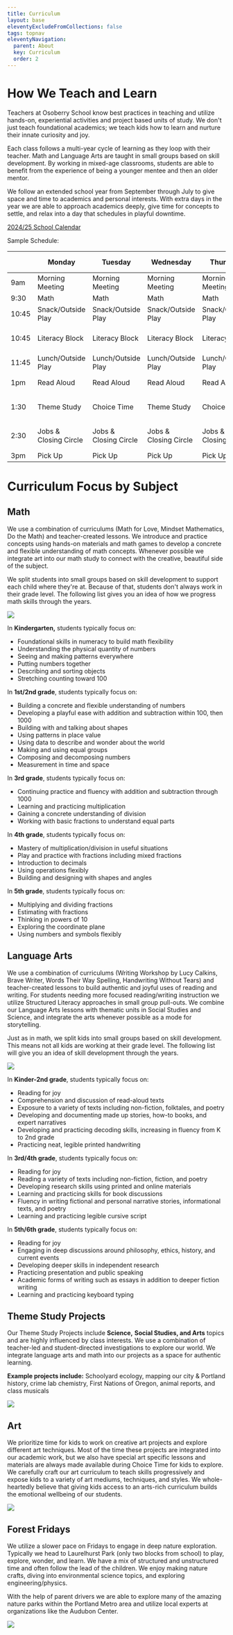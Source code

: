 ```yaml
---
title: Curriculum
layout: base
eleventyExcludeFromCollections: false
tags: topnav
eleventyNavigation:
  parent: About
  key: Curriculum
  order: 2
---
```

# How We Teach and Learn

Teachers at Osoberry School know best practices in teaching and utilize hands-on, experiential activities and project based units of study. We don't just teach foundational academics; we teach kids how to learn and nurture their innate curiosity and joy.

Each class follows a multi-year cycle of learning as they loop with their teacher. Math and Language Arts are taught in small groups based on skill development. By working in mixed-age classrooms, students are able to benefit from the experience of being a younger mentee and then an older mentor.

We follow an extended school year from September through July to give space and time to academics and personal interests. With extra days in the year we are able to approach academics deeply, give time for concepts to settle, and relax into a day that schedules in playful downtime.

[2024/25 School Calendar](https://drive.google.com/file/d/1FyhkHj7rsgk0KM3bBcQGSyNVG0sN5QLz/view?usp=sharing)

Sample Schedule: 

|       | Monday                | Tuesday               | Wednesday             | Thursday              | Forest Friday                |
| ----- | --------------------- | --------------------- | --------------------- | --------------------- | ---------------------------- |
| 9am   | Morning Meeting       | Morning Meeting       | Morning Meeting       | Morning Meeting       | Morning Meeting              |
| 9:30  | Math                  | Math                  | Math                  | Math                  | Art                          |
| 10:45 | Snack/Outside Play    | Snack/Outside Play    | Snack/Outside Play    | Snack/Outside Play    | Snack                        |
| 10:45 | Literacy Block        | Literacy Block        | Literacy Block        | Literacy Block        | Walk or Drive to Park        |
| 11:45 | Lunch/Outside Play    | Lunch/Outside Play    | Lunch/Outside Play    | Lunch/Outside Play    | Nature Exploration           |
| 1pm   | Read Aloud            | Read Aloud            | Read Aloud            | Read Aloud            | Nature Exploration           |
| 1:30  | Theme Study           | Choice Time           | Theme Study           | Choice Time           | Walk or drive back to School |
| 2:30  | Jobs & Closing Circle | Jobs & Closing Circle | Jobs & Closing Circle | Jobs & Closing Circle | Jobs & Closing Circle        |
| 3pm   | Pick Up               | Pick Up               | Pick Up               | Pick Up               | Pick Up                      |

# Curriculum Focus by Subject

## Math

We use a combination of curriculums (Math for Love, Mindset Mathematics, Do the Math) and teacher-created lessons. We introduce and practice concepts using hands-on materials and math games to develop a concrete and flexible understanding of math concepts. Whenever possible we integrate art into our math study to connect with the creative, beautiful side of the subject.

We split students into small groups based on skill development to support each child where they're at. Because of that, students don't always work in their grade level. The following list gives you an idea of how we progress math skills through the years.

![](/assets/uploads/img_9559.jpg)

In **Kindergarten,** students typically focus on:

* Foundational skills in numeracy to build math flexibility 
* Understanding the physical quantity of numbers
* Seeing and making patterns everywhere
* Putting numbers together 
* Describing and sorting objects
* Stretching counting toward 100 

In **1st/2nd grade**, students typically focus on:

* Building a concrete and flexible understanding of numbers
* Developing a playful ease with addition and subtraction within 100, then 1000
* Building with and talking about shapes
* Using patterns in place value
* Using data to describe and wonder about the world
* Making and using equal groups
* Composing and decomposing numbers
* Measurement in time and space

In **3rd grade**, students typically focus on:

* Continuing practice and fluency with addition and subtraction through 1000
* Learning and practicing multiplication
* Gaining a concrete understanding of division
* Working with basic fractions to understand equal parts

In **4th grade**, students typically focus on:

* Mastery of multiplication/division in useful situations
* Play and practice with fractions including mixed fractions
* Introduction to decimals
* Using operations flexibly
* Building and designing with shapes and angles

In **5th grade**, students typically focus on:

* Multiplying and dividing fractions
* Estimating with fractions
* Thinking in powers of 10
* Exploring the coordinate plane
* Using numbers and symbols flexibly

## Language Arts

We use a combination of curriculums (Writing Workshop by Lucy Calkins, Brave Writer, Words Their Way Spelling, Handwriting Without Tears) and teacher-created lessons to build authentic and joyful uses of reading and writing. For students needing more focused reading/writing instruction we utilize Structured Literacy approaches in small group pull-outs. We combine our Language Arts lessons with thematic units in Social Studies and Science, and integrate the arts whenever possible as a mode for storytelling.

Just as in math, we split kids into small groups based on skill development. This means not all kids are working at their grade level. The following list will give you an idea of skill development through the years.

![](/assets/uploads/img_9715-2-.jpg)

In **Kinder-2nd grade**, students typically focus on:

* Reading for joy
* Comprehension and discussion of read-aloud texts
* Exposure to a variety of texts including non-fiction, folktales, and poetry
* Developing and documenting made up stories, how-to books, and expert narratives
* Developing and practicing decoding skills, increasing in fluency from K to 2nd grade
* Practicing neat, legible printed handwriting

In **3rd/4th grade**, students typically focus on:

* Reading for joy
* Reading a variety of texts including non-fiction, fiction, and poetry
* Developing research skills using printed and online materials
* Learning and practicing skills for book discussions
* Fluency in writing fictional and personal narrative stories, informational texts, and poetry
* Learning and practicing legible cursive script

In **5th/6th grade**, students typically focus on:

* Reading for joy
* Engaging in deep discussions around philosophy, ethics, history, and current events
* Developing deeper skills in independent research
* Practicing presentation and public speaking
* Academic forms of writing such as essays in addition to deeper fiction writing
* Learning and practicing keyboard typing

## Theme Study Projects

Our Theme Study Projects include **Science,** **Social Studies, and Arts** topics and are highly influenced by class interests. We use a combination of teacher-led and student-directed investigations to explore our world. We integrate language arts and math into our projects as a space for authentic learning.

**Example projects include:** Schoolyard ecology, mapping our city & Portland history, crime lab chemistry, First Nations of Oregon, animal reports, and class musicals

![](/assets/uploads/img_9870-1-.jpg)

## Art

We prioritize time for kids to work on creative art projects and explore different art techniques. Most of the time these projects are integrated into our academic work, but we also have special art specific lessons and materials are always made available during Choice Time for kids to explore. We carefully craft our art curriculum to teach skills progressively and expose kids to a variety of art mediums, techniques, and styles. We whole-heartedly believe that giving kids access to an arts-rich curriculum builds the emotional wellbeing of our students. 

![](/assets/uploads/img_9789.jpg)

## Forest Fridays

We utilize a slower pace on Fridays to engage in deep nature exploration. Typically we head to Laurelhurst Park (only two blocks from school) to play, explore, wonder, and learn. We have a mix of structured and unstructured time and often follow the lead of the children. We enjoy making nature crafts, diving into environmental science topics, and exploring engineering/physics.

With the help of parent drivers we are able to explore many of the amazing nature parks within the Portland Metro area and utilize local experts at organizations like the Audubon Center. 

![](/assets/uploads/img_5413.jpg)
